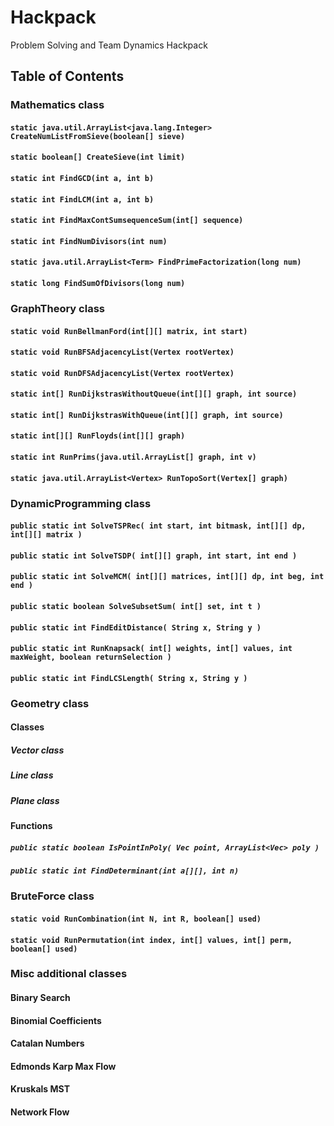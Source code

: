 # Hackpack
Problem Solving and Team Dynamics Hackpack

## Table of Contents

### Mathematics class
#### `static java.util.ArrayList<java.lang.Integer> CreateNumListFromSieve(boolean[] sieve)`
#### `static boolean[] CreateSieve(int limit)`
#### `static int FindGCD(int a, int b)`
#### `static int FindLCM(int a, int b)`
#### `static int FindMaxContSumsequenceSum(int[] sequence)`
#### `static int FindNumDivisors(int num)`
#### `static java.util.ArrayList<Term> FindPrimeFactorization(long num)`
#### `static long FindSumOfDivisors(long num)`

### GraphTheory class
#### `static void RunBellmanFord(int[][] matrix, int start)`
#### `static void RunBFSAdjacencyList(Vertex rootVertex)`
#### `static void RunDFSAdjacencyList(Vertex rootVertex)`
#### `static int[] RunDijkstrasWithoutQueue(int[][] graph, int source)`
#### `static int[] RunDijkstrasWithQueue(int[][] graph, int source)`
#### `static int[][] RunFloyds(int[][] graph)`
#### `static int RunPrims(java.util.ArrayList[] graph, int v)`
#### `static java.util.ArrayList<Vertex> RunTopoSort(Vertex[] graph)`

### DynamicProgramming class
#### `public static int SolveTSPRec( int start, int bitmask, int[][] dp, int[][] matrix )`
#### `public static int SolveTSDP( int[][] graph, int start, int end )`
#### `public static int SolveMCM( int[][] matrices, int[][] dp, int beg, int end )`
#### `public static boolean SolveSubsetSum( int[] set, int t )`
#### `public static int FindEditDistance( String x, String y )`
#### `public static int RunKnapsack( int[] weights, int[] values, int maxWeight, boolean returnSelection )`
#### `public static int FindLCSLength( String x, String y )`

### Geometry class
#### Classes
##### Vector class
##### Line class
##### Plane class
#### Functions
##### `public static boolean IsPointInPoly( Vec point, ArrayList<Vec> poly )`
##### `public static int FindDeterminant(int a[][], int n)`


### BruteForce class
#### `static void RunCombination(int N, int R, boolean[] used)`
#### `static void RunPermutation(int index, int[] values, int[] perm, boolean[] used)`

### Misc additional classes
#### Binary Search
#### Binomial Coefficients
#### Catalan Numbers
#### Edmonds Karp Max Flow
#### Kruskals MST
#### Network Flow
